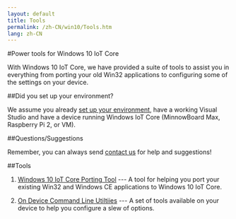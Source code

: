 ```yaml
---
layout: default
title: Tools
permalink: /zh-CN/win10/Tools.htm
lang: zh-CN
---
```


#Power tools for Windows 10 IoT Core

With Windows 10 IoT Core, we have provided a suite of tools to assist you in everything from porting your old Win32 applications to configuring some of the settings on your device.

##Did you set up your environment?

We assume you already [set up your environment]({{site.baseurl}}/{{page.lang}}/GetStarted.htm), have a working Visual Studio and have a device running Windows IoT Core (MinnowBoard Max, Raspberry Pi 2, or VM).

##Questions/Suggestions

Remember, you can always send [contact us]({{site.baseurl}}/{{page.lang}}/Community.htm#contact) for help and suggestions!

##Tools

1. [Windows 10 IoT Core Porting Tool]({{site.baseurl}}/{{page.lang}}/win10/tools/IoTAPIPortingTool.htm) --- A tool for helping you port your existing Win32 and Windows CE applications to Windows 10 IoT Core.

2. [On Device Command Line Utiltiies]({{site.baseurl}}/{{page.lang}}/win10/tools/CommandLineUtils.htm) --- A set of tools available on your device to help you configure a slew of options.
